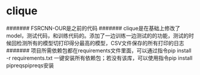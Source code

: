 # clique

####### FSRCNN-OUR是之前的代码
####### clique是在基础上修改了model，测试代码，和训练代码的。添加了一边训练一边测试的的功能，测试的时候回检测所有的模型切打印得分最高的模型，CSV文件保存的所有打印的日志
####### 项目所需依赖包都在requirements文件里面，可以通过指令pip install -r requirements.txt  一键安装所有依赖包；若没有该库，可以使用指令pip install pipreqspipreqs安装
